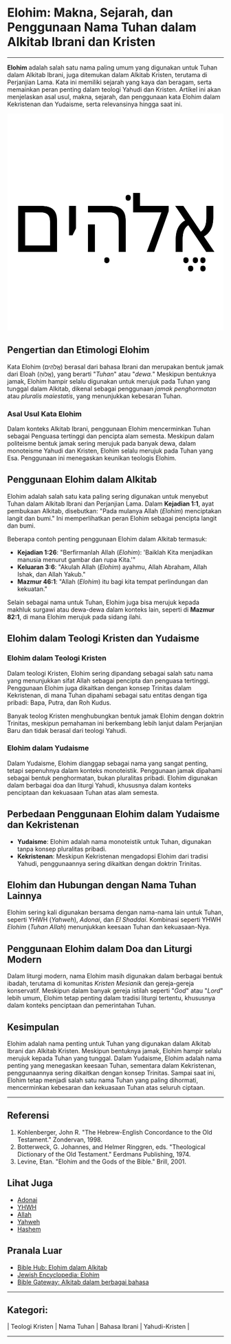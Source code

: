 # Elohim: Makna, Sejarah, dan Penggunaan Nama Tuhan dalam Alkitab Ibrani dan Kristen

---

**Elohim** adalah salah satu nama paling umum yang digunakan untuk Tuhan dalam Alkitab Ibrani, juga ditemukan dalam Alkitab Kristen, terutama di Perjanjian Lama. Kata ini memiliki sejarah yang kaya dan beragam, serta memainkan peran penting dalam teologi Yahudi dan Kristen. Artikel ini akan menjelaskan asal usul, makna, sejarah, dan penggunaan kata Elohim dalam Kekristenan dan Yudaisme, serta relevansinya hingga saat ini.

![Elohim, nama Tuhan dalam Alkitab Ibrani dan Kristen](konten/img/nama_tuhan/elohim.svg)

## Pengertian dan Etimologi Elohim

Kata Elohim (אֱלֹהִים) berasal dari bahasa Ibrani dan merupakan bentuk jamak dari Eloah (אֱלוֹהַּ), yang berarti "*Tuhan*" atau "*dewa.*" Meskipun bentuknya jamak, Elohim hampir selalu digunakan untuk merujuk pada Tuhan yang tunggal dalam Alkitab, dikenal sebagai penggunaan *jamak penghormatan* atau *pluralis maiestatis*, yang menunjukkan kebesaran Tuhan.

### Asal Usul Kata Elohim

Dalam konteks Alkitab Ibrani, penggunaan Elohim mencerminkan Tuhan sebagai Penguasa tertinggi dan pencipta alam semesta. Meskipun dalam politeisme bentuk jamak sering merujuk pada banyak dewa, dalam monoteisme Yahudi dan Kristen, Elohim selalu merujuk pada Tuhan yang Esa. Penggunaan ini menegaskan keunikan teologis Elohim.

## Penggunaan Elohim dalam Alkitab

Elohim adalah salah satu kata paling sering digunakan untuk menyebut Tuhan dalam Alkitab Ibrani dan Perjanjian Lama. Dalam **Kejadian 1:1**, ayat pembukaan Alkitab, disebutkan: "Pada mulanya Allah (*Elohim*) menciptakan langit dan bumi." Ini memperlihatkan peran Elohim sebagai pencipta langit dan bumi.

Beberapa contoh penting penggunaan Elohim dalam Alkitab termasuk:
- **Kejadian 1:26**: "Berfirmanlah Allah (*Elohim*): 'Baiklah Kita menjadikan manusia menurut gambar dan rupa Kita.'"
- **Keluaran 3:6**: "Akulah Allah (*Elohim*) ayahmu, Allah Abraham, Allah Ishak, dan Allah Yakub."
- **Mazmur 46:1**: "Allah (*Elohim*) itu bagi kita tempat perlindungan dan kekuatan."

Selain sebagai nama untuk Tuhan, Elohim juga bisa merujuk kepada makhluk surgawi atau dewa-dewa dalam konteks lain, seperti di **Mazmur 82:1**, di mana Elohim merujuk pada sidang ilahi.

## Elohim dalam Teologi Kristen dan Yudaisme

### Elohim dalam Teologi Kristen

Dalam teologi Kristen, Elohim sering dipandang sebagai salah satu nama yang menunjukkan sifat Allah sebagai pencipta dan penguasa tertinggi. Penggunaan Elohim juga dikaitkan dengan konsep Trinitas dalam Kekristenan, di mana Tuhan dipahami sebagai satu entitas dengan tiga pribadi: Bapa, Putra, dan Roh Kudus.

Banyak teolog Kristen menghubungkan bentuk jamak Elohim dengan doktrin Trinitas, meskipun pemahaman ini berkembang lebih lanjut dalam Perjanjian Baru dan tidak berasal dari teologi Yahudi.

### Elohim dalam Yudaisme

Dalam Yudaisme, Elohim dianggap sebagai nama yang sangat penting, tetapi sepenuhnya dalam konteks monoteistik. Penggunaan jamak dipahami sebagai bentuk penghormatan, bukan pluralitas pribadi. Elohim digunakan dalam berbagai doa dan liturgi Yahudi, khususnya dalam konteks penciptaan dan kekuasaan Tuhan atas alam semesta.

## Perbedaan Penggunaan Elohim dalam Yudaisme dan Kekristenan

- **Yudaisme**: Elohim adalah nama monoteistik untuk Tuhan, digunakan tanpa konsep pluralitas pribadi.
- **Kekristenan**: Meskipun Kekristenan mengadopsi Elohim dari tradisi Yahudi, penggunaannya sering dikaitkan dengan doktrin Trinitas.

## Elohim dan Hubungan dengan Nama Tuhan Lainnya

Elohim sering kali digunakan bersama dengan nama-nama lain untuk Tuhan, seperti YHWH (*Yahweh*), *Adonai*, dan *El Shaddai*. Kombinasi seperti YHWH *Elohim* (*Tuhan Allah*) menunjukkan keesaan Tuhan dan kekuasaan-Nya.

## Penggunaan Elohim dalam Doa dan Liturgi Modern

Dalam liturgi modern, nama Elohim masih digunakan dalam berbagai bentuk ibadah, terutama di komunitas *Kristen Mesianik* dan gereja-gereja konservatif. Meskipun dalam banyak gereja istilah seperti "*God*" atau "*Lord*" lebih umum, Elohim tetap penting dalam tradisi liturgi tertentu, khususnya dalam konteks penciptaan dan pemerintahan Tuhan.

## Kesimpulan

Elohim adalah nama penting untuk Tuhan yang digunakan dalam Alkitab Ibrani dan Alkitab Kristen. Meskipun bentuknya jamak, Elohim hampir selalu merujuk kepada Tuhan yang tunggal. Dalam Yudaisme, Elohim adalah nama penting yang menegaskan keesaan Tuhan, sementara dalam Kekristenan, penggunaannya sering dikaitkan dengan konsep Trinitas. Sampai saat ini, Elohim tetap menjadi salah satu nama Tuhan yang paling dihormati, mencerminkan kebesaran dan kekuasaan Tuhan atas seluruh ciptaan.

---

## Referensi
1. Kohlenberger, John R. "The Hebrew-English Concordance to the Old Testament." Zondervan, 1998.
2. Botterweck, G. Johannes, and Helmer Ringgren, eds. "Theological Dictionary of the Old Testament." Eerdmans Publishing, 1974.
3. Levine, Etan. "Elohim and the Gods of the Bible." Brill, 2001.

## Lihat Juga
- [Adonai](konten/kategori/nana_tuhan/adonai.md)
- [YHWH](konten/kategori/nama_tuhan/YHWH.md)
- [Allah](konten/kategori/nama_tuhan/allah.md)
- [Yahweh](konten/kategori/nama_tuhan/yahweh.md)
- [Hashem](konten/kategori/nama_tuhan/hashem.md)

## Pranala Luar
- [Bible Hub: Elohim dalam Alkitab](https://biblehub.com/)
- [Jewish Encyclopedia: Elohim](http://www.jewishencyclopedia.com/articles/5789-elohim)
- [Bible Gateway: Alkitab dalam berbagai bahasa](https://www.biblegateway.com/)

---

## Kategori:
| Teologi Kristen | Nama Tuhan | Bahasa Ibrani | Yahudi-Kristen |

---